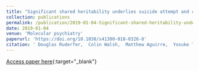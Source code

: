 ```yaml
---
title: "Significant shared heritability underlies suicide attempt and clinically predicted probability of attempting suicide"
collection: publications
permalink: /publication/2019-01-04-Significant-shared-heritability-underlies-suicide-attempt-and-clinically-predicted-probability-of-attempting-suicide
date: 2019-01-04
venue: 'Molecular psychiatry'
paperurl: 'https://doi.org/10.1038/s41380-018-0326-8'
citation: ' Douglas Ruderfer,  Colin Walsh,  Matthew Aguirre,  Yosuke Tanigawa,  Jessica Ribeiro,  Joseph Franklin,  Manuel Rivas, &quot;Significant shared heritability underlies suicide attempt and clinically predicted probability of attempting suicide.&quot; Molecular psychiatry, 2019.'
---
```

[Access paper here](https://doi.org/10.1038/s41380-018-0326-8){:target="_blank"}
